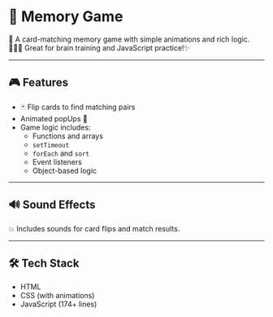 # 🧠 Memory Game

🎀 A card-matching memory game with simple animations and rich logic.<br>👩🏽‍💻 Great for brain training and JavaScript practice!✨

---

## 🎮 Features

- 🃏 Flip cards to find matching pairs
- Animated popUps 🌌
- Game logic includes:
  - Functions and arrays
  - `setTimeout`
  - `forEach` and `sort`
  - Event listeners
  - Object-based logic

---

## 🔊 Sound Effects

💥 Includes sounds for card flips and match results.

---

## 🛠 Tech Stack

- HTML
- CSS (with animations)
- JavaScript (174+ lines)
